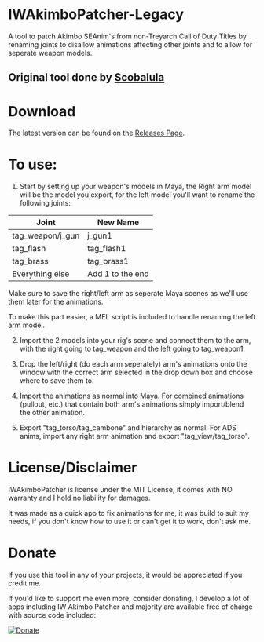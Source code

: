 # IWAkimboPatcher-Legacy

A tool to patch Akimbo SEAnim's from non-Treyarch Call of Duty Titles by renaming joints to disallow 
animations affecting other joints and to allow for seperate weapon models. 

## Original tool done by [Scobalula](https://github.com/Scobalula/)

# Download

The latest version can be found on the [Releases Page](https://github.com/Scobalula/IWAkimboPatcher/releases).

# To use:

1. Start by setting up your weapon's models in Maya, the Right arm model will be the model you export,
for the left model you'll want to rename the following joints:

| Joint            | New Name         |
|------------------|------------------|
| tag_weapon/j_gun | j_gun1    |
| tag_flash        | tag_flash1    |
| tag_brass        | tag_brass1     |
| Everything else  | Add 1 to the end |

Make sure to save the right/left arm as seperate Maya scenes as we'll use them later for the
animations.

To make this part easier, a MEL script is included to handle renaming the left arm model.

2. Import the 2 models into your rig's scene and connect them to the arm, with the right going to
tag_weapon and the left going to tag_weapon1.

3. Drop the left/right (do each arm seperately) arm's animations onto the window with the correct arm
selected in the drop down box and choose where to save them to.

4. Import the animations as normal into Maya. For combined animations (pullout, etc.) that contain both
arm's animations simply import/blend the other animation.

5. Export "tag_torso/tag_cambone" and hierarchy as normal. For ADS anims, import any right arm animation
and export "tag_view/tag_torso".

# License/Disclaimer

IWAkimboPatcher is license under the MIT License, it comes with NO warranty and I hold no liability for damages.

It was made as a quick app to fix animations for me, it was build to suit my needs, if you don't know how to use it or can't get it to work, don't ask me.

# Donate

If you use this tool in any of your projects, it would be appreciated if you credit me.

If you'd like to support me even more, consider donating, I develop a lot of apps including IW Akimbo Patcher and majority are available free of charge with source code included:

[![Donate](https://img.shields.io/badge/Donate-PayPal-yellowgreen.svg)](https://www.paypal.me/scobalula)

